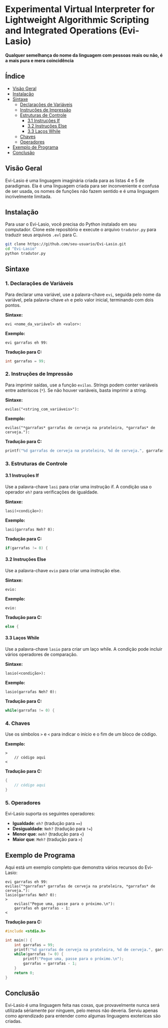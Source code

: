# Experimental Virtual Interpreter for Lightweight Algorithmic Scripting and Integrated Operations (Evi-Lasio)

**Qualquer semelhança do nome da linguagem com pessoas reais ou não, é a mais pura e mera coincidência**

## Índice

- [Visão Geral](#visão-geral)
- [Instalação](#instalação)
- [Sintaxe](#sintaxe)
  - [Declarações de Variáveis](#1-declarações-de-variáveis)
  - [Instruções de Impressão](#2-instruções-de-impressão)
  - [Estruturas de Controle](#3-estruturas-de-controle)
    - [3.1 Instruções If](#31-instruções-if)
    - [3.2 Instruções Else](#32-instruções-else)
    - [3.3 Laços While](#33-laços-while)
  - [Chaves](#4-chaves)
  - [Operadores](#5-operadores)
- [Exemplo de Programa](#exemplo-de-programa)
- [Conclusão](#conclusão)

## Visão Geral

Evi-Lasio é uma linguagem imaginária criada para as listas 4 e 5 de paradigmas. Ela é uma linguagem criada para ser inconveniente e confusa de ser usada, os nomes de funções não fazem sentido e é uma linguagem incrivelmente limitada.

## Instalação

Para usar o Evi-Lasio, você precisa do Python instalado em seu computador. Clone este repositório e execute o arquivo `tradutor.py` para traduzir seus arquivos `.evl` para C.

```bash
git clone https://github.com/seu-usuario/Evi-Lasio.git
cd "Evi-Lasio"
python tradutor.py
```

## Sintaxe

### 1. Declarações de Variáveis

Para declarar uma variável, use a palavra-chave `evi`, seguida pelo nome da variável, pela palavra-chave `eh` e pelo valor inicial, terminando com dois pontos.

**Sintaxe:**
```
evi <nome_da_variável> eh <valor>:
```

**Exemplo:**
```
evi garrafas eh 99:
```

**Tradução para C:**
```c
int garrafas = 99;
```

### 2. Instruções de Impressão

Para imprimir saídas, use a função `evilas`. Strings podem conter variáveis entre asteriscos (`*`). Se não houver variáveis, basta imprimir a string.

**Sintaxe:**
```
evilas("<string_com_variáveis>"):
```

**Exemplo:**
```
evilas("*garrafas* garrafas de cerveja na prateleira, *garrafas* de cerveja."):
```

**Tradução para C:**
```c
printf("%d garrafas de cerveja na prateleira, %d de cerveja.", garrafas, garrafas);
```

### 3. Estruturas de Controle

#### 3.1 Instruções If

Use a palavra-chave `lasi` para criar uma instrução if. A condição usa o operador `eh?` para verificações de igualdade.

**Sintaxe:**
```
lasi(<condição>):
```

**Exemplo:**
```
lasi(garrafas Neh? 0):
```

**Tradução para C:**
```c
if(garrafas != 0) {
```

#### 3.2 Instruções Else

Use a palavra-chave `evio` para criar uma instrução else.

**Sintaxe:**
```
evio:
```

**Exemplo:**
```
evio:
```

**Tradução para C:**
```c
else {
```

#### 3.3 Laços While

Use a palavra-chave `lasio` para criar um laço while. A condição pode incluir vários operadores de comparação.

**Sintaxe:**
```
lasio(<condição>):
```

**Exemplo:**
```
lasio(garrafas Neh? 0):
```

**Tradução para C:**
```c
while(garrafas != 0) {
```

### 4. Chaves

Use os símbolos `>` e `<` para indicar o início e o fim de um bloco de código.

**Exemplo:**
```
>
    // código aqui
<
```

**Tradução para C:**
```c
{
    // código aqui
}
```

### 5. Operadores

Evi-Lasio suporta os seguintes operadores:

- **Igualdade**: `eh?` (tradução para `==`)
- **Desigualdade**: `Neh?` (tradução para `!=`)
- **Menor que**: `meh?` (tradução para `<`)
- **Maior que**: `Meh?` (tradução para `>`)

## Exemplo de Programa

Aqui está um exemplo completo que demonstra vários recursos do Evi-Lasio:

```plaintext
evi garrafas eh 99:
evilas("*garrafas* garrafas de cerveja na prateleira, *garrafas* de cerveja."):
lasio(garrafas Neh? 0):
>
    evilas("Pegue uma, passe para o próximo.\n"):
    garrafas eh garrafas - 1:
<
```

**Tradução para C:**
```c
#include <stdio.h>

int main() {
    int garrafas = 99;
    printf("%d garrafas de cerveja na prateleira, %d de cerveja.", garrafas, garrafas);
    while(garrafas != 0) {
        printf("Pegue uma, passe para o próximo.\n");
        garrafas = garrafas - 1;
    }
    return 0;
}
```

## Conclusão

Evi-Lasio é uma linguagem feita nas coxas, que provavelmente nunca será utilizada sériamente por ninguem, pelo menos não deveria. Serviu apenas como aprendizado para entender como algumas linguagens exotericas são criadas.